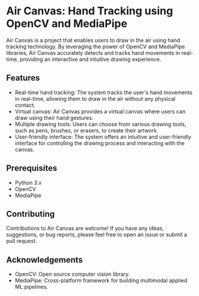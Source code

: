 # Air Canvas: Hand Tracking using OpenCV and MediaPipe

Air Canvas is a project that enables users to draw in the air using hand tracking technology. By leveraging the power of OpenCV and MediaPipe libraries, Air Canvas accurately detects and tracks hand movements in real-time, providing an interactive and intuitive drawing experience.

## Features

- Real-time hand tracking: The system tracks the user's hand movements in real-time, allowing them to draw in the air without any physical contact.
- Virtual canvas: Air Canvas provides a virtual canvas where users can draw using their hand gestures.
- Multiple drawing tools: Users can choose from various drawing tools, such as pens, brushes, or erasers, to create their artwork.
- User-friendly interface: The system offers an intuitive and user-friendly interface for controlling the drawing process and interacting with the canvas.

## Prerequisites

- Python 3.x
- OpenCV
- MediaPipe

## Contributing
Contributions to Air Canvas are welcome! If you have any ideas, suggestions, or bug reports, please feel free to open an issue or submit a pull request.

## Acknowledgements
- OpenCV: Open source computer vision library.
- MediaPipe: Cross-platform framework for building multimodal applied ML pipelines.
